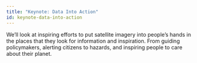 ```yaml
---
title: "Keynote: Data Into Action"
id: keynote-data-into-action
---
```

We’ll look at inspiring efforts to put satellite imagery into people’s hands in the places that they look for information and inspiration. From guiding policymakers, alerting citizens to hazards, and inspiring people to care about their planet.
